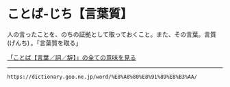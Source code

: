 # ことば‐じち【言葉質】

人の言ったことを、のちの証拠として取っておくこと。また、その言葉。言質 (げんち) 。「言葉質を取る」

[「ことば【言葉／詞／辞】」の全ての意味を見る](https://dictionary.goo.ne.jp/word/%E8%A8%80%E8%91%89_%28%E3%81%93%E3%81%A8%E3%81%B0%29/#jn-80642)

---
`https://dictionary.goo.ne.jp/word/%E8%A8%80%E8%91%89%E8%B3%AA/`